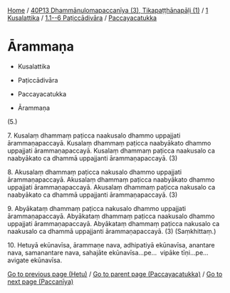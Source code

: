 
[Home](/) / [40P13 Dhammānulomapaccanīya (3), Tikapaṭṭhānapāḷi (1)](../../...md) / [1 Kusalattika](../...md) / [1.1--6 Paṭiccādivāra](...md) / [Paccayacatukka](../40P13/1/1.1--6/Paccayacatukka.md)

# Ārammaṇa

* Kusalattika

* Paṭiccādivāra

* Paccayacatukka

* Ārammaṇa

(5.)

7\. Kusalaṃ dhammaṃ paṭicca naakusalo dhammo uppajjati ārammaṇapaccayā. Kusalaṃ dhammaṃ paṭicca naabyākato dhammo uppajjati ārammaṇapaccayā. Kusalaṃ dhammaṃ paṭicca naakusalo ca naabyākato ca dhammā uppajjanti ārammaṇapaccayā. (3)

8\. Akusalaṃ dhammaṃ paṭicca nakusalo dhammo uppajjati ārammaṇapaccayā. Akusalaṃ dhammaṃ paṭicca naabyākato dhammo uppajjati ārammaṇapaccayā. Akusalaṃ dhammaṃ paṭicca nakusalo ca naabyākato ca dhammā uppajjanti ārammaṇapaccayā. (3)

9\. Abyākataṃ dhammaṃ paṭicca nakusalo dhammo uppajjati ārammaṇapaccayā. Abyākataṃ dhammaṃ paṭicca naakusalo dhammo uppajjati ārammaṇapaccayā. Abyākataṃ dhammaṃ paṭicca nakusalo ca naakusalo ca dhammā uppajjanti ārammaṇapaccayā. (3) (Saṃkhittaṃ.)

10\. Hetuyā ekūnavīsa, ārammaṇe nava, adhipatiyā ekūnavīsa, anantare nava, samanantare nava, sahajāte ekūnavīsa…pe…  vipāke tīṇi…pe…  avigate ekūnavīsa.

[Go to previous page (Hetu)](Hetu.md) / [Go to parent page (Paccayacatukka)](../40P13/1/1.1--6/Paccayacatukka.md) / [Go to next page (Paccanīya)](../Paccaniya.md)



